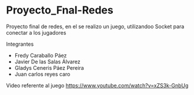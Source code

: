# Proyecto_Fnal-Redes
Proyecto final de redes, en el se realizo un juego, utilizandoo Socket para conectar a los jugadores

Integrantes

- Fredy Caraballo Páez
- Javier De las Salas Álvarez
- Gladys Ceneris Páez Pereira
- Juan carlos reyes caro

Video referente al juego
https://www.youtube.com/watch?v=xZS3k-GnbUg
